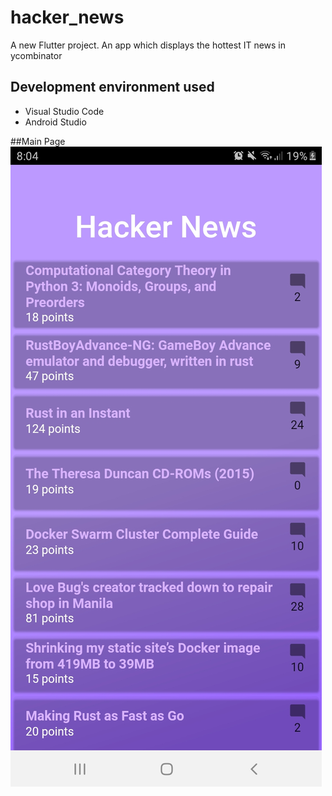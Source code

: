 # hacker_news

A new Flutter project.
An app which displays the hottest IT news in ycombinator

## Development environment used
  - Visual Studio Code
  - Android Studio
  
##Main Page
![News List](screenshots/newslist.jpg)

